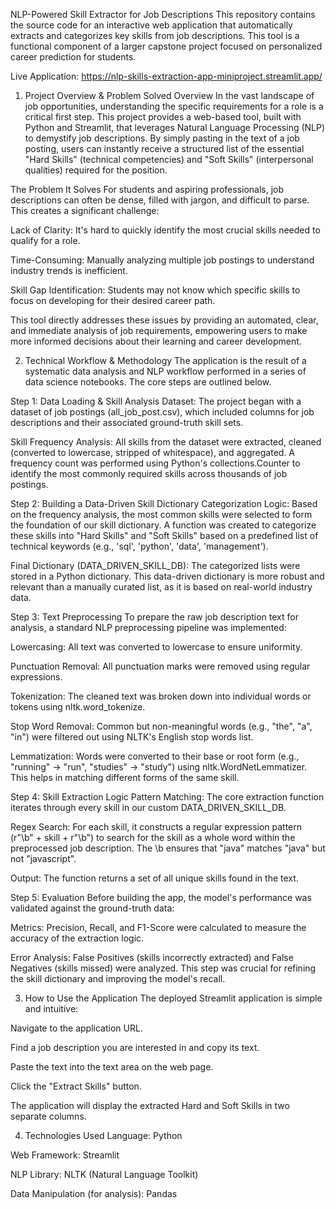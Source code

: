 NLP-Powered Skill Extractor for Job Descriptions
This repository contains the source code for an interactive web application that automatically extracts and categorizes key skills from job descriptions. This tool is a functional component of a larger capstone project focused on personalized career prediction for students.

Live Application: https://nlp-skills-extraction-app-miniproject.streamlit.app/

1. Project Overview & Problem Solved
Overview
In the vast landscape of job opportunities, understanding the specific requirements for a role is a critical first step. This project provides a web-based tool, built with Python and Streamlit, that leverages Natural Language Processing (NLP) to demystify job descriptions. By simply pasting in the text of a job posting, users can instantly receive a structured list of the essential "Hard Skills" (technical competencies) and "Soft Skills" (interpersonal qualities) required for the position.

The Problem It Solves
For students and aspiring professionals, job descriptions can often be dense, filled with jargon, and difficult to parse. This creates a significant challenge:

Lack of Clarity: It's hard to quickly identify the most crucial skills needed to qualify for a role.

Time-Consuming: Manually analyzing multiple job postings to understand industry trends is inefficient.

Skill Gap Identification: Students may not know which specific skills to focus on developing for their desired career path.

This tool directly addresses these issues by providing an automated, clear, and immediate analysis of job requirements, empowering users to make more informed decisions about their learning and career development.

2. Technical Workflow & Methodology
The application is the result of a systematic data analysis and NLP workflow performed in a series of data science notebooks. The core steps are outlined below.

Step 1: Data Loading & Skill Analysis
Dataset: The project began with a dataset of job postings (all_job_post.csv), which included columns for job descriptions and their associated ground-truth skill sets.

Skill Frequency Analysis: All skills from the dataset were extracted, cleaned (converted to lowercase, stripped of whitespace), and aggregated. A frequency count was performed using Python's collections.Counter to identify the most commonly required skills across thousands of job postings.

Step 2: Building a Data-Driven Skill Dictionary
Categorization Logic: Based on the frequency analysis, the most common skills were selected to form the foundation of our skill dictionary. A function was created to categorize these skills into "Hard Skills" and "Soft Skills" based on a predefined list of technical keywords (e.g., 'sql', 'python', 'data', 'management').

Final Dictionary (DATA_DRIVEN_SKILL_DB): The categorized lists were stored in a Python dictionary. This data-driven dictionary is more robust and relevant than a manually curated list, as it is based on real-world industry data.

Step 3: Text Preprocessing
To prepare the raw job description text for analysis, a standard NLP preprocessing pipeline was implemented:

Lowercasing: All text was converted to lowercase to ensure uniformity.

Punctuation Removal: All punctuation marks were removed using regular expressions.

Tokenization: The cleaned text was broken down into individual words or tokens using nltk.word_tokenize.

Stop Word Removal: Common but non-meaningful words (e.g., "the", "a", "in") were filtered out using NLTK's English stop words list.

Lemmatization: Words were converted to their base or root form (e.g., "running" -> "run", "studies" -> "study") using nltk.WordNetLemmatizer. This helps in matching different forms of the same skill.

Step 4: Skill Extraction Logic
Pattern Matching: The core extraction function iterates through every skill in our custom DATA_DRIVEN_SKILL_DB.

Regex Search: For each skill, it constructs a regular expression pattern (r"\b" + skill + r"\b") to search for the skill as a whole word within the preprocessed job description. The \b ensures that "java" matches "java" but not "javascript".

Output: The function returns a set of all unique skills found in the text.

Step 5: Evaluation
Before building the app, the model's performance was validated against the ground-truth data:

Metrics: Precision, Recall, and F1-Score were calculated to measure the accuracy of the extraction logic.

Error Analysis: False Positives (skills incorrectly extracted) and False Negatives (skills missed) were analyzed. This step was crucial for refining the skill dictionary and improving the model's recall.

3. How to Use the Application
The deployed Streamlit application is simple and intuitive:

Navigate to the application URL.

Find a job description you are interested in and copy its text.

Paste the text into the text area on the web page.

Click the "Extract Skills" button.

The application will display the extracted Hard and Soft Skills in two separate columns.

4. Technologies Used
Language: Python

Web Framework: Streamlit

NLP Library: NLTK (Natural Language Toolkit)

Data Manipulation (for analysis): Pandas
